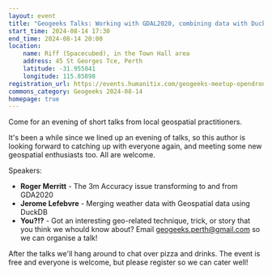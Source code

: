 ```yaml
---
layout: event
title: "Geogeeks Talks: Working with GDAL2020, combining data with DuckDB"
start_time: 2024-08-14 17:30
end_time: 2024-08-14 20:00
location:
    name: Riff (Spacecubed), in the Town Hall area
    address: 45 St Georges Tce, Perth
    latitude: -31.955841
    longitude: 115.85898
registration_url: https://events.humanitix.com/geogeeks-meetup-opendronemap-qgis-impressions-uav-metadata
commons_category: Geogeeks 2024-08-14
homepage: true
---
```


Come for an evening of short talks from local geospatial practitioners.

It's been a while since we lined up an evening of talks, so this author is looking forward to catching up with everyone again, and meeting some new geospatial enthusiasts too. All are welcome.

Speakers:

- **Roger Merritt** - The 3m Accuracy issue transforming to and from GDA2020
- **Jerome Lefebvre** - Merging weather data with Geospatial data using DuckDB
- **You?!?** - Got an interesting geo-related technique, trick, or story that you think we whould know about? Email [geogeeks.perth@gmail.com](mailto:geogeeks.perth@gmail.com) so we can organise a talk!

After the talks we'll hang around to chat over pizza and drinks. The event is free and everyone is welcome, but please register so we can cater well!

